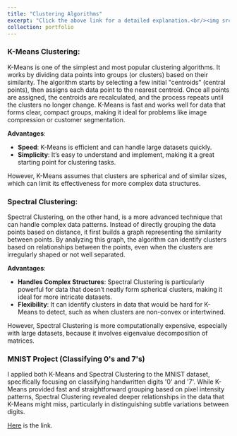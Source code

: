 ```yaml
---
title: "Clustering Algorithms"
excerpt: "Click the above link for a detailed explanation.<br/><img src='/images/500x300.png'>"
collection: portfolio
---
```

### K-Means Clustering:
K-Means is one of the simplest and most popular clustering algorithms. It works by dividing data points into groups (or clusters) based on their similarity. The algorithm starts by selecting a few initial "centroids" (central points), then assigns each data point to the nearest centroid. Once all points are assigned, the centroids are recalculated, and the process repeats until the clusters no longer change. K-Means is fast and works well for data that forms clear, compact groups, making it ideal for problems like image compression or customer segmentation.

**Advantages**:
- **Speed**: K-Means is efficient and can handle large datasets quickly.
- **Simplicity**: It’s easy to understand and implement, making it a great starting point for clustering tasks.

However, K-Means assumes that clusters are spherical and of similar sizes, which can limit its effectiveness for more complex data structures.

### Spectral Clustering:
Spectral Clustering, on the other hand, is a more advanced technique that can handle complex data patterns. Instead of directly grouping the data points based on distance, it first builds a graph representing the similarity between points. By analyzing this graph, the algorithm can identify clusters based on relationships between the points, even when the clusters are irregularly shaped or not well separated.

**Advantages**:
- **Handles Complex Structures**: Spectral Clustering is particularly powerful for data that doesn’t neatly form spherical clusters, making it ideal for more intricate datasets.
- **Flexibility**: It can identify clusters in data that would be hard for K-Means to detect, such as when clusters are non-convex or intertwined.

However, Spectral Clustering is more computationally expensive, especially with large datasets, because it involves eigenvalue decomposition of matrices.

### MNIST Project (Classifying 0's and 7's)
I applied both K-Means and Spectral Clustering to the MNIST dataset, specifically focusing on classifying handwritten digits '0' and '7'. While K-Means provided fast and straightforward grouping based on pixel intensity patterns, Spectral Clustering revealed deeper relationships in the data that K-Means might miss, particularly in distinguishing subtle variations between digits.

[Here](https://github.com/metedb/ML-Projects/blob/main/Dibi_Mete_CA1_NMD.ipynb) is the link.
